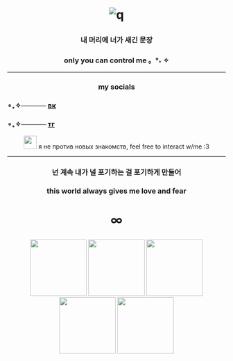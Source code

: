 # <p align="center"> ![q](https://i.pinimg.com/originals/3b/ed/da/3bedda9da185b632a0b2800720bebfce.gif)
### <p align="center">내 머리에 너가 새긴 문장
### <p align="center">only you can control me   。°˖ ✧
____ 

### <p align="center">my socials
### ∘₊✧───── [вк](https://vk.com/nag1to)
### ∘₊✧───── [тг](https://t.me/ql0ne)
<p align="center"> <img src="https://i.pinimg.com/originals/be/9c/6d/be9c6d528bba24a847734b5908e4c5e6.gif"<width="30" height="30"> я не против новых знакомств, feel free to interact w/me :3
  
____
  
### <p align="center"> 넌 계속 내가 널 포기하는 걸 포기하게 만들어
### <p align="center">this world always gives me love and fear
# <p align="center">∞

<p align="center"> <img src="https://media1.tenor.com/m/JxOPntQrz-QAAAAd/xdinary-heroes-xdhluvs.gif"<width="130" height="130">
<img src="https://media.tenor.com/LfXkK-A6b-8AAAAd/gaon-xdinary-heroes.gif"<width="130" height="130">
<img src="https://media1.tenor.com/m/KNf66AMlIWAAAAAd/gaon-heart-xdinary-heroes.gif"<width="130" height="130">
<img src="https://media1.tenor.com/m/SdF8q7C4Z78AAAAd/xdinary-heroes-gaon-xdinary-heroes-jiseok.gif"<width="130" height="130">
<img src="https://media.tenor.com/EqwXD8Ij1CYAAAAM/xdinary-heroes-gaon.gif"<width="130" height="130">
